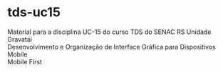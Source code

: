 # tds-uc15
Material para a disciplina UC-15 do curso TDS do SENAC RS Unidade Gravatai \
  Desenvolvimento e Organização de Interface Gráfica para Dispositivos Mobile \
    Mobile First

